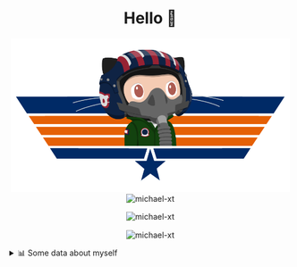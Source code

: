 <h1 align="center">Hello 👋</h1>


<p align="center"><img src="https://raw.githubusercontent.com/Michael-xT/Michael-xT/main/.github/topguntocat.png" width=500>
 <br>
<img src="https://komarev.com/ghpvc/?username=michael-xt&style=for-the-badge" alt="michael-xt" /> 
</p>

<p align="center"><img align="center" src="https://github-readme-stats.vercel.app/api/top-langs/?username=michael-xt&layout=compact&theme=dark&show_icons=true" alt="michael-xt" /></p>
<p align="center"><img align="center" src="https://github-readme-stats.vercel.app/api?username=michael-xt&show_icons=true&theme=dark&show_icons=true" alt="michael-xt" /></p>

<details align="left"><summary>📊 Some data about myself</summary>
<p>

<!--START_SECTION:waka-->
![Code Time](http://img.shields.io/badge/Code%20Time-2%2C383%20hrs%207%20mins-blue)

**🐱 My GitHub Data** 

> 📦 4.2 MB Used in GitHub's Storage 
 > 
> 🏆 2 Contributions in the Year 2025
 > 
> 🚫 Not Opted to Hire
 > 
> 📜 12 Public Repositories 
 > 
> 🔑 35 Private Repositories 
 > 
📅 **I'm Most Productive on Thursday** 

```text
Monday                   139 commits         ████░░░░░░░░░░░░░░░░░░░░░   16.13 % 
Tuesday                  131 commits         ████░░░░░░░░░░░░░░░░░░░░░   15.20 % 
Wednesday                115 commits         ███░░░░░░░░░░░░░░░░░░░░░░   13.34 % 
Thursday                 187 commits         █████░░░░░░░░░░░░░░░░░░░░   21.69 % 
Friday                   79 commits          ██░░░░░░░░░░░░░░░░░░░░░░░   09.16 % 
Saturday                 109 commits         ███░░░░░░░░░░░░░░░░░░░░░░   12.65 % 
Sunday                   102 commits         ███░░░░░░░░░░░░░░░░░░░░░░   11.83 % 
```


📊 **This Week I Spent My Time On** 

```text
🕑︎ Time Zone: Europe/Bucharest

🔥 Editors: 
No Activity Tracked This Week

💻 Operating System: 
No Activity Tracked This Week
```

**Timeline**

![Lines of Code chart](https://raw.githubusercontent.com/Michael-xT/Michael-xT/main/assets/bar_graph.png)


 Last Updated on 11/08/2025 01:14:37 UTC
<!--END_SECTION:waka-->
</p>
